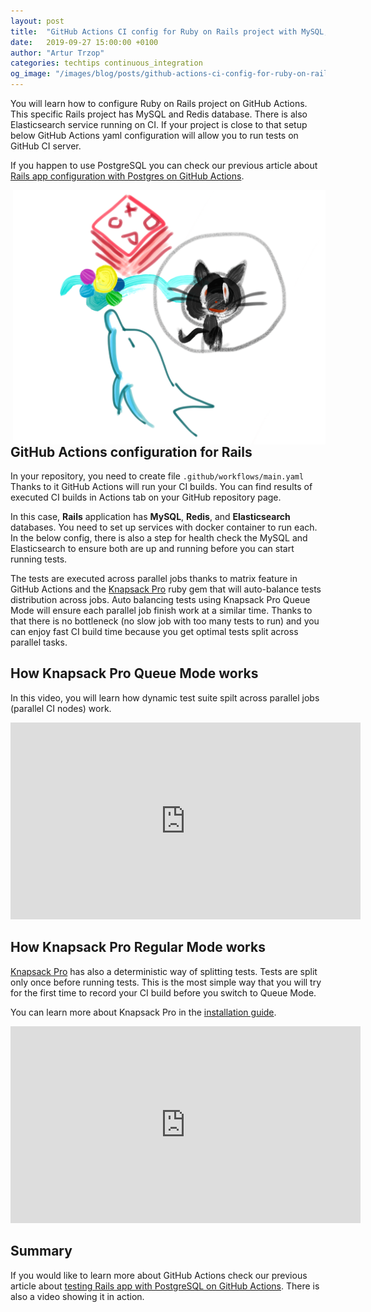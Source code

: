 ```yaml
---
layout: post
title:  "GitHub Actions CI config for Ruby on Rails project with MySQL, Redis, Elasticsearch - how to run parallel tests"
date:   2019-09-27 15:00:00 +0100
author: "Artur Trzop"
categories: techtips continuous_integration
og_image: "/images/blog/posts/github-actions-ci-config-for-ruby-on-rails-project-with-mysql-redis-elasticsearch-how-to-run-parallel-tests/github-mysql-redis-elasticsearch.png"
---
```


You will learn how to configure Ruby on Rails project on GitHub Actions. This specific Rails project has MySQL and Redis database. There is also Elasticsearch service running on CI. If your project is close to that setup below GitHub Actions yaml configuration will allow you to run tests on GitHub CI server.

If you happen to use PostgreSQL you can check our previous article about [Rails app configuration with Postgres on GitHub Actions](/2019/how-to-run-rspec-on-github-actions-for-ruby-on-rails-app-using-parallel-jobs).

<img src="/images/blog/posts/github-actions-ci-config-for-ruby-on-rails-project-with-mysql-redis-elasticsearch-how-to-run-parallel-tests/github-mysql-redis-elasticsearch.png" style="width:500px;margin-left: 15px;float:right;" />

## GitHub Actions configuration for Rails

In your repository, you need to create file `.github/workflows/main.yaml` Thanks to it GitHub Actions will run your CI builds. You can find results of executed CI builds in Actions tab on your GitHub repository page.

In this case, <b>Rails</b> application has <b>MySQL</b>, <b>Redis</b>, and <b>Elasticsearch</b> databases. You need to set up services with docker container to run each. In the below config, there is also a step for health check the MySQL and Elasticsearch to ensure both are up and running before you can start running tests.

The tests are executed across parallel jobs thanks to matrix feature in GitHub Actions and the [Knapsack Pro](https://knapsackpro.com?utm_source=docs_knapsackpro&utm_medium=blog&utm_campaign=github-actions-ci-config-for-ruby-on-rails-project-with-mysql-redis-elasticsearch-how-to-run-parallel-tests) ruby gem that will auto-balance tests distribution across jobs. Auto balancing tests using Knapsack Pro Queue Mode will ensure each parallel job finish work at a similar time. Thanks to that there is no bottleneck (no slow job with too many tests to run) and you can enjoy fast CI build time because you get optimal tests split across parallel tasks.

<script src="https://gist.github.com/ArturT/b3679cfe7c2d3d8625d54fb5a8966874.js"></script>

## How Knapsack Pro Queue Mode works

In this video, you will learn how dynamic test suite spilt across parallel jobs (parallel CI nodes) work.

<iframe width="560" height="315" src="https://www.youtube.com/embed/hUEB1XDKEFY" frameborder="0" allow="accelerometer; autoplay; encrypted-media; gyroscope; picture-in-picture" allowfullscreen></iframe>

## How Knapsack Pro Regular Mode works

[Knapsack Pro](https://knapsackpro.com?utm_source=docs_knapsackpro&utm_medium=blog&utm_campaign=github-actions-ci-config-for-ruby-on-rails-project-with-mysql-redis-elasticsearch-how-to-run-parallel-tests) has also a deterministic way of splitting tests. Tests are split only once before running tests. This is the most simple way that you will try for the first time to record your CI build before you switch to Queue Mode.

You can learn more about Knapsack Pro in the [installation guide](/integration/).

<iframe width="560" height="315" src="https://www.youtube.com/embed/ZEb6NeRRfQ4" frameborder="0" allow="accelerometer; autoplay; encrypted-media; gyroscope; picture-in-picture" allowfullscreen></iframe>

## Summary

If you would like to learn more about GitHub Actions check our previous article about [testing Rails app with PostgreSQL on GitHub Actions](/2019/how-to-run-rspec-on-github-actions-for-ruby-on-rails-app-using-parallel-jobs). There is also a video showing it in action.
